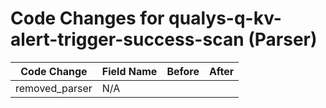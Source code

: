 # Code Changes for qualys-q-kv-alert-trigger-success-scan (Parser)

| Code Change | Field Name | Before | After |
|-------------|------------|--------|-------|
| removed_parser | N/A |  |  |